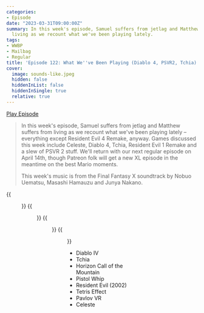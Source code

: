 ```yaml
---
categories:
- Episode
date: "2023-03-31T09:00:00Z"
summary: In this week's episode, Samuel suffers from jetlag and Matthew suffers from
  living as we recount what we've been playing lately.
tags:
- WWBP
- Mailbag
- Regular
title: 'Episode 122: What We''ve Been Playing (Diablo 4, PSVR2, Tchia)'
cover: 
  image: sounds-like.jpeg
  hidden: false
  hiddenInList: false
  hiddenInSingle: true
  relative: true
---
```


[Play Episode](https://www.patreon.com/posts/episode-122-what-80792954)
> In this week's episode, Samuel suffers from jetlag and Matthew suffers from living as we recount what we've been playing lately – everything except Resident Evil 4 Remake, anyway. Games discussed this week include Celeste, Diablo 4, Tchia, Resident Evil 1 Remake and a slew of PSVR 2 stuff. We'll return with our next regular episode on April 14th, though Patreon folk will get a new XL episode in the meantime on the best Mario moments.
>
> This week's music is from the Final Fantasy X soundtrack by Nobuo Uematsu, Masashi Hamauzu and Junya Nakano.

{{<figure 
    src="sounds-like.jpeg" 
    caption="Image credit: Liam Richardson" 
    alt="Sounds Like You Need to Listen to the BPP" >}}
{{<figure 
    src="wolves-1.jpeg" 
    caption="Image Credit: Naeslyn" 
    alt="Wolves" >}}
{{<figure 
    src="wolves-2.jpeg" 
    alt="Wolves 2" >}}
{{<figure 
    src="wolves-3.jpeg" 
    alt="Wolves 3" >}}

- Diablo IV
- Tchia
- Horizon Call of the Mountain
- Pistol Whip
- Resident Evil (2002)
- Tetris Effect
- Pavlov VR
- Celeste
